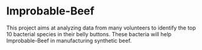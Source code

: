 # Improbable-Beef

This project aims at analyzing data from many volunteers to identify the top 10 bacterial species in their belly buttons. These bacteria will help Improbable-Beef in manufacturing synthetic beef.
